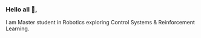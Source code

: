 ### Hello all 👋, 
I am Master student in Robotics exploring Control Systems & Reinforcement Learning.

<!--
**abhilash-ingale/abhilash-ingale** is a ✨ _special_ ✨ repository because its `README.md` (this file) appears on your GitHub profile.

Here are some ideas to get you started:


-->
